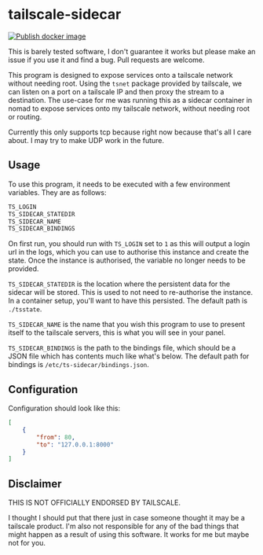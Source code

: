 # tailscale-sidecar

[![Publish docker image](https://github.com/markpash/tailscale-sidecar/actions/workflows/push-image.yml/badge.svg)](https://github.com/markpash/tailscale-sidecar/actions/workflows/push-image.yml)

This is barely tested software, I don't guarantee it works but please make an issue if you use it and find a bug. Pull requests are welcome.

This program is designed to expose services onto a tailscale network without needing root.
Using the `tsnet` package provided by tailscale, we can listen on a port on a tailscale IP and then proxy the stream to a destination.
The use-case for me was running this as a sidecar container in nomad to expose services onto my tailscale network, without needing root or routing.

Currently this only supports tcp because right now because that's all I care about. I may try to make UDP work in the future.

## Usage

To use this program, it needs to be executed with a few environment variables. They are as follows:

```bash
TS_LOGIN
TS_SIDECAR_STATEDIR
TS_SIDECAR_NAME
TS_SIDECAR_BINDINGS
```

On first run, you should run with `TS_LOGIN` set to `1` as this will output a login url in the logs, which you can use to authorise this instance and create the state. Once the instance is authorised, the variable no longer needs to be provided.

`TS_SIDECAR_STATEDIR` is the location where the persistent data for the sidecar will be stored. This is used to not need to re-authorise the instance. In a container setup, you'll want to have this persisted. The default path is `./tsstate`.

`TS_SIDECAR_NAME` is the name that you wish this program to use to present itself to the tailscale servers, this is what you will see in your panel.

`TS_SIDECAR_BINDINGS` is the path to the bindings file, which should be a JSON file which has contents much like what's below.
The default path for bindings is `/etc/ts-sidecar/bindings.json`.

## Configuration

Configuration should look like this:

```json
[
    {
        "from": 80,
        "to": "127.0.0.1:8000"
    }
]
```

## Disclaimer

THIS IS NOT OFFICIALLY ENDORSED BY TAILSCALE.

I thought I should put that there just in case someone thought it may be a tailscale product.
I'm also not responsible for any of the bad things that might happen as a result of using this software. It works for me but maybe not for you.
